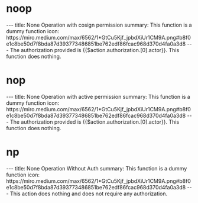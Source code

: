 <h1 class="contract">noop</h1>
---
title: None Operation with cosign permission
summary: This function is a dummy function
icon: https://miro.medium.com/max/6562/1*GtCu5Kjf_jpbdXiUr1CM9A.png#b8f0e1c8be50d7f8bda87d393773486851be762edf86fcac968d370d4fa0a3d8
---
The authorization provided is {{$action.authorization.[0].actor}}. This function does nothing.


<h1 class="contract">nop</h1>
---
title: None Operation with active permission
summary: This function is a dummy function
icon: https://miro.medium.com/max/6562/1*GtCu5Kjf_jpbdXiUr1CM9A.png#b8f0e1c8be50d7f8bda87d393773486851be762edf86fcac968d370d4fa0a3d8
---
The authorization provided is {{$action.authorization.[0].actor}}. This function does nothing.


<h1 class="contract">np</h1>
---
title: None Operation Without Auth
summary: This function is a dummy function
icon: https://miro.medium.com/max/6562/1*GtCu5Kjf_jpbdXiUr1CM9A.png#b8f0e1c8be50d7f8bda87d393773486851be762edf86fcac968d370d4fa0a3d8
---
This action does nothing and does not require any authorization.